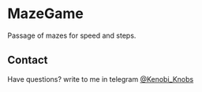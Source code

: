 # MazeGame

Passage of mazes for speed and steps.

## Contact

Have questions? write to me in telegram [@Kenobi_Knobs](https://t.me/Kenobi_Knobs)
